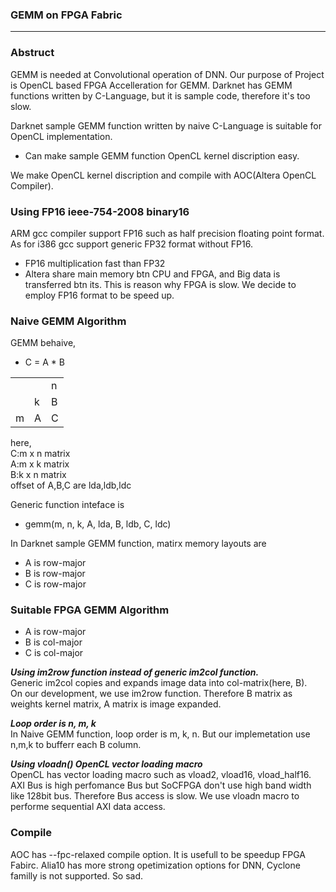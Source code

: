### GEMM on FPGA Fabric
***

### Abstruct

GEMM is needed at Convolutional operation of DNN. Our purpose of Project is OpenCL based FPGA Accelleration for GEMM. Darknet has GEMM functions written by C-Language, but it is sample code, therefore it's too slow.  

Darknet sample GEMM function written by naive C-Language is suitable for OpenCL implementation.  

- Can make sample GEMM function OpenCL kernel discription easy.

We make OpenCL kernel discription and compile with AOC(Altera OpenCL Compiler).

### Using FP16 ieee-754-2008 binary16

ARM gcc compiler support FP16 such as half precision floating point format. As for i386 gcc support generic FP32 format without FP16. 
- FP16 multiplication fast than FP32
- Altera share main memory btn CPU and FPGA, and Big data is  transferred btn its. This is reason why FPGA is slow. We decide to employ FP16 format to be speed up.

### Naive GEMM Algorithm
GEMM behaive, 

- C = A * B

| | | |
|-|-|-|
| | |n|
| |k|B|
|m|A|C|

 here,  
C:m x n matrix  
A:m x k matrix  
B:k x n matrix  
offset of A,B,C are lda,ldb,ldc

Generic function inteface is  
- gemm(m, n, k, A, lda, B, ldb, C, ldc)

In Darknet sample GEMM function, matirx memory layouts are
- A is row-major
- B is row-major
- C is row-major

### Suitable FPGA GEMM Algorithm
- A is row-major
- B is col-major
- C is col-major

***Using im2row function instead of generic im2col function.***  
Generic im2col copies and expands image data into col-matrix(here, B).  
On our development, we use im2row function. Therefore B matrix as weights kernel matrix, A matrix is image expanded.

***Loop order is n, m, k***  
In Naive GEMM function, loop order is m, k, n. But our implemetation use n,m,k to bufferr each B column.

***Using vloadn() OpenCL vector loading macro***  
OpenCL has vector loading macro such as vload2, vload16, vload_half16.  
AXI Bus is high perfomance Bus but SoCFPGA don't use  high band width like 128bit bus.  Therefore Bus access is slow.  We use vloadn macro to performe sequential AXI data access.

### Compile
AOC has --fpc-relaxed compile option. It is usefull to be speedup FPGA Fabirc.  Alia10 has more strong opetimization options for DNN, Cyclone familly is not supported. So sad.
